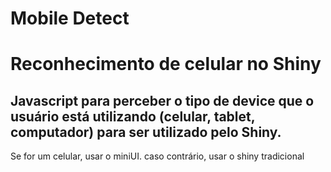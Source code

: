 # Mobile Detect

# Reconhecimento de  celular no Shiny

## Javascript para perceber o tipo de device que o usuário está utilizando (celular, tablet, computador) para ser utilizado pelo Shiny.

Se for um celular, usar o miniUI. caso contrário, usar o shiny tradicional

